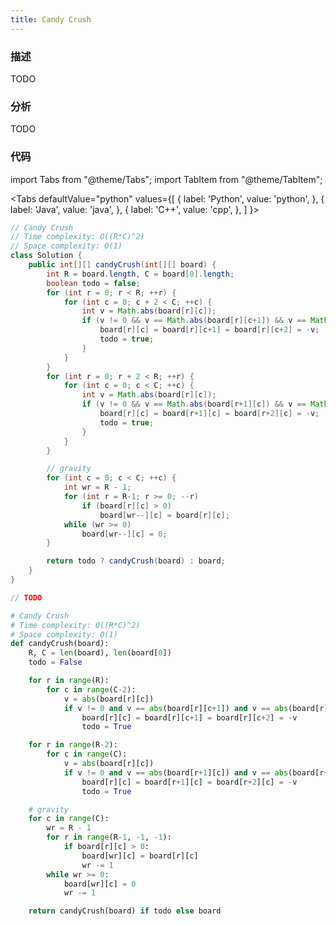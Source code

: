 ```yaml
---
title: Candy Crush
---
```


### 描述

TODO

### 分析

TODO

### 代码

import Tabs from "@theme/Tabs";
import TabItem from "@theme/TabItem";

<Tabs
defaultValue="python"
values={[
{ label: 'Python', value: 'python', },
{ label: 'Java', value: 'java', },
{ label: 'C++', value: 'cpp', },
]
}>
<TabItem value="java">

```java
// Candy Crush
// Time complexity: O((R*C)^2)
// Space complexity: O(1)
class Solution {
    public int[][] candyCrush(int[][] board) {
        int R = board.length, C = board[0].length;
        boolean todo = false;
        for (int r = 0; r < R; ++r) {
            for (int c = 0; c + 2 < C; ++c) {
                int v = Math.abs(board[r][c]);
                if (v != 0 && v == Math.abs(board[r][c+1]) && v == Math.abs(board[r][c+2])) {
                    board[r][c] = board[r][c+1] = board[r][c+2] = -v;
                    todo = true;
                }
            }
        }
        for (int r = 0; r + 2 < R; ++r) {
            for (int c = 0; c < C; ++c) {
                int v = Math.abs(board[r][c]);
                if (v != 0 && v == Math.abs(board[r+1][c]) && v == Math.abs(board[r+2][c])) {
                    board[r][c] = board[r+1][c] = board[r+2][c] = -v;
                    todo = true;
                }
            }
        }

        // gravity
        for (int c = 0; c < C; ++c) {
            int wr = R - 1;
            for (int r = R-1; r >= 0; --r)
                if (board[r][c] > 0)
                    board[wr--][c] = board[r][c];
            while (wr >= 0)
                board[wr--][c] = 0;
        }

        return todo ? candyCrush(board) : board;
    }
}
```

</TabItem>
<TabItem value="cpp">

```cpp
// TODO
```

</TabItem>

<TabItem value="python">

```python
# Candy Crush
# Time complexity: O((R*C)^2)
# Space complexity: O(1)
def candyCrush(board):
    R, C = len(board), len(board[0])
    todo = False

    for r in range(R):
        for c in range(C-2):
            v = abs(board[r][c])
            if v != 0 and v == abs(board[r][c+1]) and v == abs(board[r][c+2]):
                board[r][c] = board[r][c+1] = board[r][c+2] = -v
                todo = True

    for r in range(R-2):
        for c in range(C):
            v = abs(board[r][c])
            if v != 0 and v == abs(board[r+1][c]) and v == abs(board[r+2][c]):
                board[r][c] = board[r+1][c] = board[r+2][c] = -v
                todo = True

    # gravity
    for c in range(C):
        wr = R - 1
        for r in range(R-1, -1, -1):
            if board[r][c] > 0:
                board[wr][c] = board[r][c]
                wr -= 1
        while wr >= 0:
            board[wr][c] = 0
            wr -= 1

    return candyCrush(board) if todo else board
```

</TabItem>
</Tabs>
